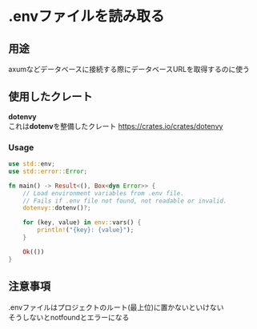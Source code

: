 # .envファイルを読み取る
## 用途
axumなどデータベースに接続する際にデータベースURLを取得するのに使う

## 使用したクレート
**dotenvy**  
これは**dotenv**を整備したクレート  https://crates.io/crates/dotenvy
### Usage
```rust
use std::env;
use std::error::Error;

fn main() -> Result<(), Box<dyn Error>> {
    // Load environment variables from .env file.
    // Fails if .env file not found, not readable or invalid.
    dotenvy::dotenv()?;

    for (key, value) in env::vars() {
        println!("{key}: {value}");
    }

    Ok(())
}
```

## 注意事項
.envファイルはプロジェクトのルート(最上位)に置かないといけない  
そうしないとnotfoundとエラーになる